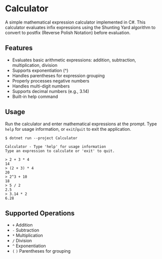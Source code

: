 # Calculator

A simple mathematical expression calculator implemented in C#. This calculator evaluates infix expressions using the Shunting Yard algorithm to convert to postfix (Reverse Polish Notation) before evaluation.

## Features

- Evaluates basic arithmetic expressions: addition, subtraction, multiplication, division
- Supports exponentiation (^)
- Handles parentheses for expression grouping
- Properly processes negative numbers
- Handles multi-digit numbers
- Supports decimal numbers (e.g., 3.14)
- Built-in help command

## Usage

Run the calculator and enter mathematical expressions at the prompt. Type `help` for usage information, or `exit`/`quit` to exit the application.

```shell
$ dotnet run --project Calculator

Calculator - Type 'help' for usage information
Type an expression to calculate or 'exit' to quit.

> 2 + 3 * 4
14
> (2 + 3) * 4
20
> 2^3 + 10
18
> 5 / 2
2.5
> 3.14 * 2
6.28
```

## Supported Operations

- `+` Addition
- `-` Subtraction
- `*` Multiplication
- `/` Division
- `^` Exponentiation
- `(` `)` Parentheses for grouping
